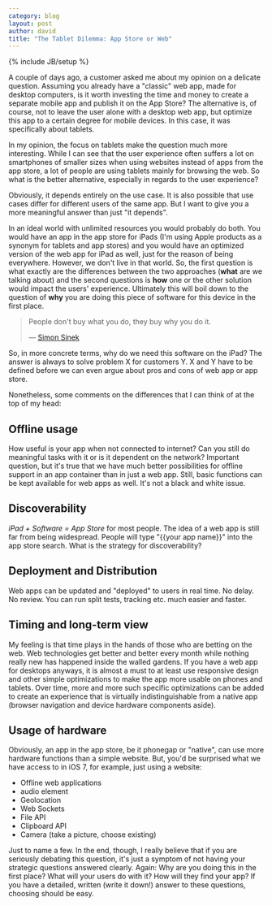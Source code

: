 ```yaml
---
category: blog
layout: post
author: david
title: "The Tablet Dilemma: App Store or Web"
---
```

{% include JB/setup %}

A couple of days ago, a customer asked me about my opinion on a delicate question. Assuming you already have a "classic" web app, made for desktop computers, is it worth investing the time and money to create a separate mobile app and publish it on the App Store? The alternative is, of course, not to leave the user alone with a desktop web app, but optimize this app to a certain degree for mobile devices. In this case, it was specifically about tablets.

In my opinion, the focus on tablets make the question much more interesting. While I can see that the user experience often suffers a lot on smartphones of smaller sizes when using websites instead of apps from the app store, a lot of people are using tablets mainly for browsing the web. So what is the better alternative, especially in regards to the user experience?

Obviously, it depends entirely on the use case. It is also possible that use cases differ for different users of the same app. But I want to give you a more meaningful answer than just "it depends".

In an ideal world with unlimited resources you would probably do both.<!-- more --><span id="more"></span> You would have an app in the app store for iPads (I'm using Apple products as a synonym for tablets and app stores) and you would have an optimized version of the web app for iPad as well, just for the reason of being everywhere. However, we don't live in that world. So, the first question is what exactly are the differences between the two approaches (**what** are we talking about) and the second questions is **how** one or the other solution would impact the users' experience. Ultimately this will boil down to the question of **why** you are doing this piece of software for this device in the first place.

<blockquote><p>People don't buy what you do, they buy why you do it.</p>&mdash; <a href="http://www.ted.com/talks/simon_sinek_how_great_leaders_inspire_action.html">Simon Sinek</a></blockquote>

So, in more concrete terms, why do we need this software on the iPad? The answer is always to solve problem X for customers Y. X and Y have to be defined before we can even argue about pros and cons of web app or app store.

Nonetheless, some comments on the differences that I can think of at the top of my head:

## Offline usage
How useful is your app when not connected to internet? Can you still do meaningful tasks with it or is it dependent on the network? Important question, but it's true that we have much better possibilities for offline support in an app container than in just a web app. Still, basic functions can be kept available for web apps as well. It's not a black and white issue.

## Discoverability
_iPad + Software = App Store_ for most people. The idea of a web app is still far from being widespread. People will type "{{your app name}}" into the app store search. What is the strategy for discoverability?

## Deployment and Distribution
Web apps can be updated and "deployed" to users in real time. No delay. No review. You can run split tests, tracking etc. much easier and faster.

## Timing and long-term view
My feeling is that time plays in the hands of those who are betting on the web. Web technologies get better and better every month while nothing really new has happened inside the walled gardens. If you have a web app for desktops anyways, it is almost a must to at least use responsive design and other simple optimizations to make the app more usable on phones and tablets. Over time, more and more such specific optimizations can be added to create an experience that is virtually indistinguishable from a native app (browser navigation and device hardware components aside).

## Usage of hardware
Obviously, an app in the app store, be it phonegap or "native", can use more hardware functions than a simple website. But, you'd be surprised what we have access to in iOS 7, for example, just using a website:

* Offline web applications
* audio element
* Geolocation
* Web Sockets
* File API
* Clipboard API
* Camera (take a picture, choose existing)

Just to name a few. In the end, though, I really believe that if you are seriously debating this question, it's just a symptom of not having your strategic questions answered clearly. Again: Why are you doing this in the first place? What will your users do with it? How will they find your app? If you have a detailed, written (write it down!) answer to these questions, choosing should be easy.
